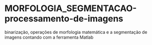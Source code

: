 # MORFOLOGIA_SEGMENTACAO-processamento-de-imagens
binarização, operações de morfologia matemática e a segmentação de imagens contando com a ferramenta Matlab
